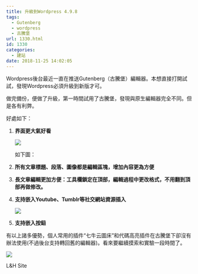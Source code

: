 ```yaml
---
title: 升級到Wordpress 4.9.8
tags:
  - Gutenberg
  - wordpress
  - 古騰堡
url: 1330.html
id: 1330
categories:
  - 建站
date: 2018-11-25 14:02:05
---
```


Wordpress後台最近一直在推送Gutenberg（古騰堡）編輯器。本想直接打開試試，發現Wordpress必須升級到新版才可。

做完備份，便做了升級，第一時間試用了古騰堡，發現與原生編輯器完全不同。但是各有利弊。

好處如下：

1.  **界面更大氣好看**
    
    ![](http://pic.l2h.site/Gutenberg.png)
    
    如下圖：
    
2.  **所有文章標題、段落、圖像都是編輯區塊，增加內容更為方便**
    
3.  **長文章編輯更加方便：工具欄鎖定在頂部，編輯過程中更改格式，不用翻到頂部再做修改。**
    
4.  **支持嵌入Youtube、Tumblr等社交網站資源插入**
    
    ![](http://pic.l2h.site/Guntenberg-social-links.png)
    
5.  **支持嵌入按鈕**

有以上諸多優勢，個人常用的插件“七牛云圖床”和代碼高亮插件在古騰堡下卻沒有辦法使用(不過後台支持轉回舊的編輯器)。看來要繼續摸索和實驗一段時間了。

![](https://wordpress.org/gutenberg/files/2018/08/Builder.gif)

L&H Site